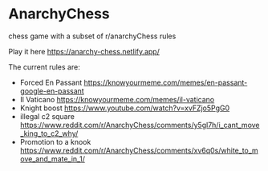 # AnarchyChess
chess game with a subset of r/anarchyChess rules

Play it here https://anarchy-chess.netlify.app/

The current rules are:
- Forced En Passant https://knowyourmeme.com/memes/en-passant-google-en-passant
- Il Vaticano https://knowyourmeme.com/memes/il-vaticano
- Knight boost https://www.youtube.com/watch?v=xvFZjo5PgG0
- illegal c2 square https://www.reddit.com/r/AnarchyChess/comments/y5gl7h/i_cant_move_king_to_c2_why/
- Promotion to a knook https://www.reddit.com/r/AnarchyChess/comments/xv6q0s/white_to_move_and_mate_in_1/
